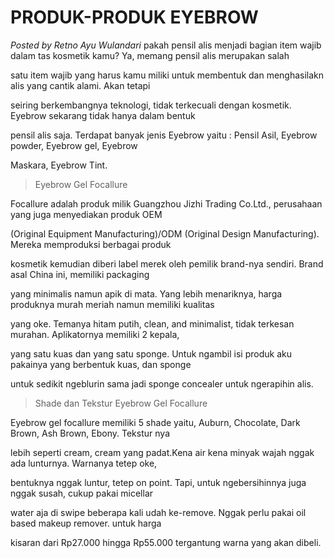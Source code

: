 # PRODUK-PRODUK EYEBROW

_Posted by Retno Ayu Wulandari_
pakah pensil alis menjadi bagian item wajib dalam tas kosmetik kamu? Ya, memang pensil alis merupakan salah

satu item wajib yang harus kamu miliki untuk membentuk dan menghasilakn alis yang cantik alami. Akan tetapi

seiring berkembangnya teknologi, tidak terkecuali dengan kosmetik. Eyebrow sekarang tidak hanya dalam bentuk

pensil alis saja. Terdapat banyak jenis Eyebrow yaitu : Pensil Asil, Eyebrow powder, Eyebrow gel, Eyebrow

Maskara, Eyebrow Tint.

> Eyebrow Gel Focallure

Focallure adalah produk milik Guangzhou Jizhi Trading Co.Ltd., perusahaan yang juga menyediakan produk OEM

(Original Equipment Manufacturing)/ODM (Original Design Manufacturing). Mereka memproduksi berbagai produk

kosmetik kemudian diberi label merek oleh pemilik brand-nya sendiri. Brand asal China ini, memiliki packaging

yang minimalis namun apik di mata. Yang lebih menariknya, harga produknya murah meriah namun memiliki kualitas

yang oke. Temanya hitam putih, clean, and minimalist, tidak terkesan murahan. Aplikatornya memiliki 2 kepala,

yang satu kuas dan yang satu sponge. Untuk ngambil isi produk aku pakainya yang berbentuk kuas, dan sponge

untuk sedikit ngeblurin sama jadi sponge concealer untuk ngerapihin alis.

> Shade dan Tekstur Eyebrow Gel Focallure

Eyebrow gel focallure memiliki 5 shade yaitu, Auburn, Chocolate, Dark Brown, Ash Brown, Ebony. Tekstur nya

lebih seperti cream, cream yang padat.Kena air kena minyak wajah nggak ada lunturnya. Warnanya tetep oke,

bentuknya nggak luntur, tetep on point. Tapi, untuk ngebersihinnya juga nggak susah, cukup pakai micellar

water aja di swipe beberapa kali udah ke-remove. Nggak perlu pakai oil based makeup remover. untuk harga

kisaran dari Rp27.000 hingga Rp55.000 tergantung warna yang akan dibeli.
